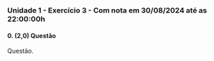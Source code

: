 ### Unidade 1 - Exercício 3 - Com nota em 30/08/2024 até as 22:00:00h

#### 0. (2,0) Questão

Questão.
